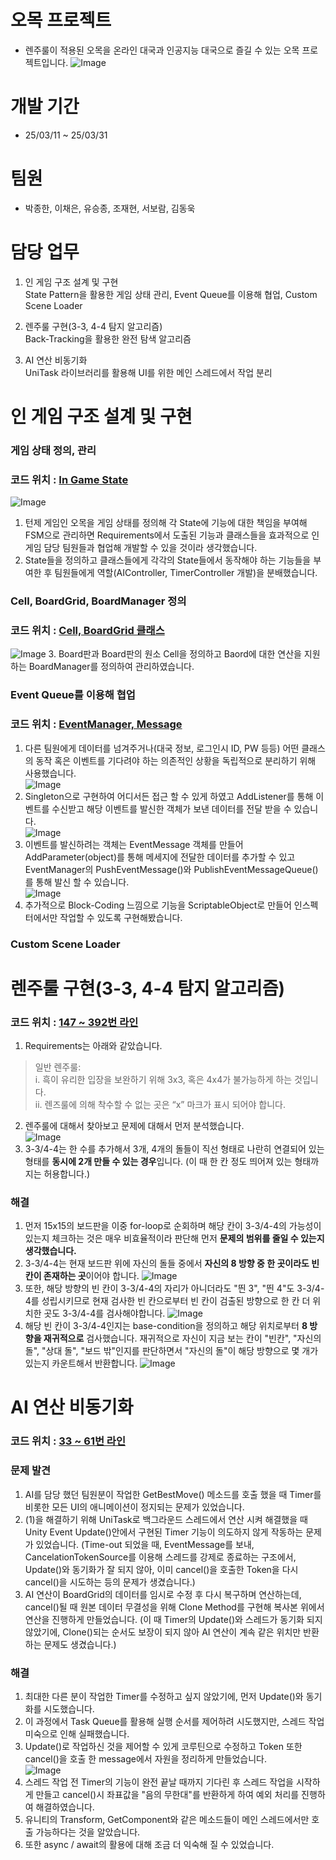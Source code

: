 # 오목 프로젝트
+ 렌주룰이 적용된 오목을 온라인 대국과 인공지능 대국으로 즐길 수 있는 오목 프로젝트입니다.
![Image](https://github.com/user-attachments/assets/783aa0ef-fde4-4d08-bf9f-f75fe660b436)

# 개발 기간
+ 25/03/11 ~ 25/03/31

# 팀원
+ 박종한, 이채은, 유승종, 조재현, 서보람, 김동욱

# 담당 업무
1. 인 게임 구조 설계 및 구현   
  State Pattern을 활용한 게임 상태 관리, Event Queue를 이용해 협업, Custom Scene Loader

2. 렌주룰 구현(3-3, 4-4 탐지 알고리즘)   
  Back-Tracking을 활용한 완전 탐색 알고리즘

3. AI 연산 비동기화   
  UniTask 라이브러리를 활용해 UI를 위한 메인 스레드에서 작업 분리

# 인 게임 구조 설계 및 구현
### 게임 상태 정의, 관리
### 코드 위치 : [In Game State](https://github.com/Omok-Team1/Omok/tree/ParkJongHan/Assets/01.%20Scripts/In%20Game/StateMachine/Game%20States/Game%20Play%20States)

![Image](https://github.com/user-attachments/assets/96348d68-e5d4-45b2-a540-83149de26e20)
1. 턴제 게임인 오목을 게임 상태를 정의해 각 State에 기능에 대한 책임을 부여해 FSM으로 관리하면 Requirements에서 도출된 기능과 클래스들을 효과적으로 인 게임 담당 팀원들과 협업해 개발할 수 있을 것이라 생각했습니다.
2. State들을 정의하고 클래스들에게 각각의 State들에서 동작해야 하는 기능들을 부여한 후 팀원들에게 역할(AIController, TimerController 개발)을 분배했습니다.

### Cell, BoardGrid, BoardManager 정의
### 코드 위치 : [Cell, BoardGrid 클래스](https://github.com/Omok-Team1/Omok/tree/ParkJongHan/Assets/01.%20Scripts/In%20Game/Grid)
![Image](https://github.com/user-attachments/assets/90710652-8e10-4b1a-81fd-6e9978b9cf4c)
3. Board판과 Board판의 원소 Cell을 정의하고 Baord에 대한 연산을 지원하는 BoardManager를 정의하여 관리하였습니다.

### Event Queue를 이용해 협업
### 코드 위치 : [EventManager, Message](https://github.com/Omok-Team1/Omok/tree/ParkJongHan/Assets/01.%20Scripts/Utill/EventQueue)
1. 다른 팀원에게 데이터를 넘겨주거나(대국 정보, 로그인시 ID, PW 등등) 어떤 클래스의 동작 혹은 이벤트를 기다려야 하는 의존적인 상황을 독립적으로 분리하기 위해 사용했습니다.   
![Image](https://github.com/user-attachments/assets/186cd4fe-063e-4892-a4c0-e20c176fc1e8)
2. Singleton으로 구현하여 어디서든 접근 할 수 있게 하였고 AddListener를 통해 이벤트를 수신받고 해당 이벤트를 발신한 객체가 보낸 데이터를 전달 받을 수 있습니다.   
![Image](https://github.com/user-attachments/assets/8596f824-680a-4e9d-b557-18ade3206d57)
3. 이벤트를 발신하려는 객체는 EventMessage 객체를 만들어 AddParameter<T>(object)를 통해 메세지에 전달한 데이터를 추가할 수 있고 EventManager의 PushEventMessage()와 PublishEventMessageQueue()를 통해 발신 할 수 있습니다.   
![Image](https://github.com/user-attachments/assets/7cc5c1f0-c58c-4eea-802a-d459bc4ffbba)
4. 추가적으로 Block-Coding 느낌으로 기능을 ScriptableObject로 만들어 인스펙터에서만 작업할 수 있도록 구현해봤습니다.

### Custom Scene Loader

# 렌주룰 구현(3-3, 4-4 탐지 알고리즘)
### 코드 위치 : [147 ~ 392번 라인](https://github.com/Omok-Team1/Omok/blob/ParkJongHan/Assets/01.%20Scripts/In%20Game/ManagerController/BoardManager.cs#L147)
1. Requirements는 아래와 같았습니다.   
> 일반 렌주룰:   
> i. 흑이 유리한 입장을 보완하기 위해 3x3, 혹은 4x4가 불가능하게 하는 것입니다.   
> ii. 렌즈룰에 의해 착수할 수 없는 곳은 “x” 마크가 표시 되어야 합니다.
2. 렌주룰에 대해서 찾아보고 문제에 대해서 먼저 분석했습니다.   
![Image](https://github.com/user-attachments/assets/5bd9c02b-776f-4e8e-b46b-2beceef0a626)
3. 3-3/4-4는 한 수를 추가해서 3개, 4개의 돌들이 직선 형태로 나란히 연결되어 있는 형태를 **동시에 2개 만들 수 있는 경우**입니다. (이 때 한 칸 정도 띄어져 있는 형태까지는 허용합니다.)

### 해결
1. 먼저 15x15의 보드판을 이중 for-loop로 순회하며 해당 칸이 3-3/4-4의 가능성이 있는지 체크하는 것은 매우 비효율적이라 판단해 먼저 **문제의 범위를 줄일 수 있는지 생각했습니다.**
2. 3-3/4-4는 현재 보드판 위에 자신의 돌들 중에서 **자신의 8 방향 중 한 곳이라도 빈 칸이 존재하는 곳**이어야 합니다.
![Image](https://github.com/user-attachments/assets/0ad15912-66b2-4d90-b84c-70fad6161eeb)
3. 또한, 해당 방향의 빈 칸이 3-3/4-4의 자리가 아니더라도 "띈 3", "띈 4"도 3-3/4-4를 성립시키므로 현재 검사한 빈 칸으로부터 빈 칸이 검출된 방향으로 한 칸 더 위치한 곳도 3-3/4-4를 검사해야합니다.
![Image](https://github.com/user-attachments/assets/50da4458-5451-45b6-ad43-90c6177f326c)
4. 해당 빈 칸이 3-3/4-4인지는 base-condition을 정의하고 해당 위치로부터 **8 방향을 재귀적으로** 검사했습니다. 재귀적으로 자신이 지금 보는 칸이 "빈칸", "자신의 돌", "상대 돌", "보드 밖"인지를 판단하면서 "자신의 돌"이 해당 방향으로 몇 개가 있는지 카운트해서 반환합니다.
![Image](https://github.com/user-attachments/assets/41edabe8-64f4-465b-b67b-4f0b00b91526)

# AI 연산 비동기화
### 코드 위치 : [33 ~ 61번 라인](https://github.com/Omok-Team1/Omok/blob/ebbf28985b4fc2f2e9fbead82d168464d80e6e2b/Assets/01.%20Scripts/In%20Game/ManagerController/OpponentController.cs#L33)
### 문제 발견   
1. AI를 담당 했던 팀원분이 작업한 GetBestMove() 메소드를 호출 했을 때 Timer를 비롯한 모든 UI의 애니메이션이 정지되는 문제가 있었습니다.
2. (1)을 해결하기 위해 UniTask로 백그라운드 스레드에서 연산 시켜 해결했을 때 Unity Event Update()안에서 구현된 Timer 기능이 의도하지 않게 작동하는 문제가 있었습니다.
  (Time-out 되었을 때, EventMessage를 보내, CancelationTokenSource를 이용해 스레드를 강제로 종료하는 구조에서, Update()와 동기화가 잘 되지 않아, 이미 cancel()을 호출한 Token을 다시 cancel()을 시도하는 등의 문제가 생겼습니다.)
3. AI 연산이 BoardGrid의 데이터를 임시로 수정 후 다시 복구하며 연산하는데, cancel()될 때 원본 데이터 무결성을 위해 Clone Method를 구현해 복사본 위에서 연산을 진행하게 만들었습니다.
   (이 때 Timer의 Update()와 스레드가 동기화 되지 않았기에, Clone()되는 순서도 보장이 되지 않아 AI 연산이 계속 같은 위치만 반환하는 문제도 생겼습니다.) 

### 해결
1. 최대한 다른 분이 작업한 Timer를 수정하고 싶지 않았기에, 먼저 Update()와 동기화를 시도했습니다.
2. 이 과정에서 Task Queue를 활용해 실행 순서를 제어하려 시도했지만, 스레드 작업 미숙으로 인해 실패했습니다.
3. Update()로 작업하신 것을 제어할 수 있게 코루틴으로 수정하고 Token 또한 cancel()을 호출 한 message에서 자원을 정리하게 만들었습니다.   
![Image](https://github.com/user-attachments/assets/ecd7df82-ff07-40b4-8b22-d40474ccf39e)
4. 스레드 작업 전 Timer의 기능이 완전 끝날 때까지 기다린 후 스레드 작업을 시작하게 만들고 cancel()시 좌표값을 "음의 무한대"를 반환하게 하여 예외 처리를 진행하여 해결하였습니다.
5. 유니티의 Transform, GetComponent와 같은 메소드들이 메인 스레드에서만 호출 가능하다는 것을 알았습니다.
6. 또한 async / await의 활용에 대해 조금 더 익숙해 질 수 있었습니다.
